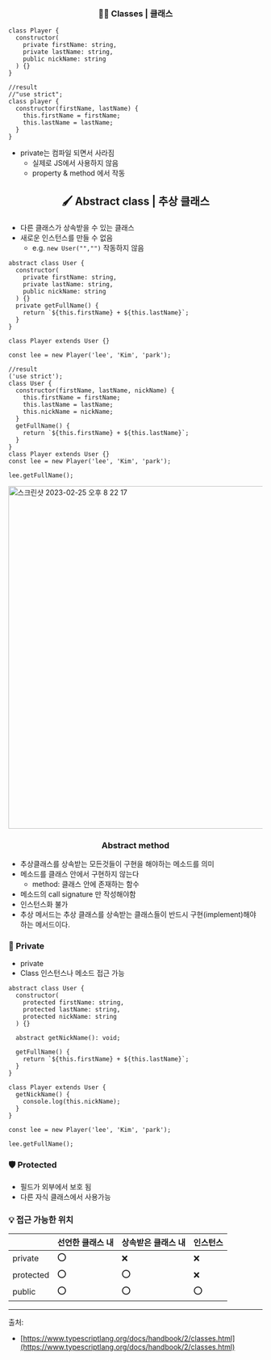 ### <p align="center">👩‍🏫 Classes | 클래스</p>

```tsx
class Player {
  constructor(
    private firstName: string,
    private lastName: string,
    public nickName: string
  ) {}
}

//result
//"use strict";
class player {
  constructor(firstName, lastName) {
    this.firstName = firstName;
    this.lastName = lastName;
  }
}
```

- private는 컴파일 되면서 사라짐
  - 실제로 JS에서 사용하지 않음
  - property & method 에서 작동

## <p align="center">🖌️ Abstract class | 추상 클래스</p>

- 다른 클래스가 상속받을 수 있는 클래스
- 새로운 인스턴스를 만들 수 없음
  - e.g. `new User("","")` 작동하지 않음

```tsx
abstract class User {
  constructor(
    private firstName: string,
    private lastName: string,
    public nickName: string
  ) {}
  private getFullName() {
    return `${this.firstName} + ${this.lastName}`;
  }
}

class Player extends User {}

const lee = new Player('lee', 'Kim', 'park');

//result
('use strict');
class User {
  constructor(firstName, lastName, nickName) {
    this.firstName = firstName;
    this.lastName = lastName;
    this.nickName = nickName;
  }
  getFullName() {
    return `${this.firstName} + ${this.lastName}`;
  }
}
class Player extends User {}
const lee = new Player('lee', 'Kim', 'park');

lee.getFullName();
```

<img width="678" alt="스크린샷 2023-02-25 오후 8 22 17" src="https://user-images.githubusercontent.com/110847597/221357603-41854435-0b41-44d3-8368-71f4099d235b.png">

### <p align="center">Abstract method</p>

- 추상클래스를 상속받는 모든것들이 구현을 해야하는 메소드를 의미
- 메소드를 클래스 안에서 구현하지 않는다
  - method: 클래스 안에 존재하는 함수
- 메소드의 call signature 만 작성해야함
- 인스턴스화 불가
- 추상 메서드는 추상 클래스를 상속받는 클래스들이 반드시 구현(implement)해야하는 메서드이다.

### 🔐 Private

- private
- Class 인스턴스나 메소드 접근 가능

```tsx
abstract class User {
  constructor(
    protected firstName: string,
    protected lastName: string,
    protected nickName: string
  ) {}

  abstract getNickName(): void;

  getFullName() {
    return `${this.firstName} + ${this.lastName}`;
  }
}

class Player extends User {
  getNickName() {
    console.log(this.nickName);
  }
}

const lee = new Player('lee', 'Kim', 'park');

lee.getFullName();
```

### 🛡️ Protected

- 필드가 외부에서 보호 됨
- 다른 자식 클래스에서 사용가능

### 💡 접근 가능한 위치

|           | 선언한 클래스 내 | 상속받은 클래스 내 | 인스턴스 |
| --------- | ---------------- | ------------------ | -------- |
| private   | ⭕ 　            | ❌                 | ❌       |
| protected | ⭕ 　            | ⭕ 　              | ❌       |
| public    | ⭕ 　            | ⭕ 　              | ⭕ 　    |

---

출처:

- [https://www.typescriptlang.org/docs/handbook/2/classes.html](https://www.typescriptlang.org/docs/handbook/2/classes.html)
